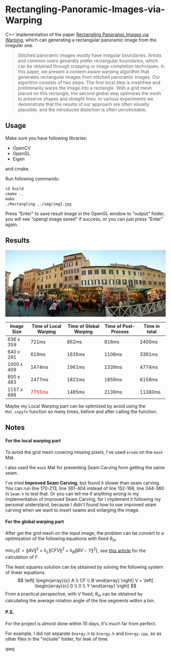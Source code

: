 # Rectangling-Panoramic-Images-via-Warping
C++ implementation of the paper [Rectangling Panoramic Images via Warping](https://kaiminghe.github.io/publications/sig13pano.pdf), which can generating a rectangular panoramic image from the irregular one.

>Stitched panoramic images mostly have irregular boundaries. Artists and common users generally prefer rectangular boundaries, which can be obtained through cropping or image completion techniques. In this paper, we present a content-aware warping algorithm that generates rectangular images from stitched panoramic images. Our algorithm consists of two steps. The first local step is meshfree and preliminarily warps the image into a rectangle. With a grid mesh placed on this rectangle, the second global step optimizes the mesh to preserve shapes and straight lines. In various experiments we demonstrate that the results of our approach are often visually plausible, and the introduced distortion is often unnoticeable.

## Usage

Make sure you have following libraries:

- OpenCV
- OpenGL
- Eigen

and cmake.

Run following commands:

```
cd build
cmake ..
make
./Rectangling ../img/img3.jpg
```

Press "Enter" to save result image in the OpenGL window to "output" folder, you will see "opengl image saved" if success, or you can just press "Enter" again.

## Results

![result](./output/result.jpg)

| Image Size | Time of Local Warping                 | Time of Global Warping | Time of Post-Process | Time in total |
| ---------- | ------------------------------------- | ---------------------- | -------------------- | ------------- |
| 636 x 359  | 721ms                                 | 862ms                  | 816ms                | 2400ms        |
| 640 x 291  | 619ms                                 | 1635ms                 | 1106ms               | 3361ms        |
| 1000 x 409 | 1474ms                                | 1961ms                 | 1339ms               | 4774ms        |
| 800 x 483  | 2477ms                                | 1821ms                 | 1859ms               | 6158ms        |
| 1157 x 698 | <span style="color:red">7755ms</span> | 1485ms                 | 2139ms               | 11380ms       |

Maybe my Local Warping part can be optimized by avoid using the `Mat.copyTo` function so many times, before and after calling the function.

## Notes

#### For the local warping part

To avoid the grid mesh covering missing pixels, I've used `erode` on the `mask` Mat.

I also used the `mask` Mat for preventing Seam Carving form getting the same seam.

I've tried **Improved Seam Carving**, but found it slower than seam carving. You can run line 170-213, line 361-404 instead of line 152-168, line 344-360 in `Seam.h` to test that. Or you can tell me if anything wrong in my implementation of Improved Seam Carving, for I implement it following my personal understand, because I didn't found how to use improved seam carving when we want to insert seams and enlarging the image.

#### For the global warping part

After get the grid mesh on the input image, the problem can be convert to a optimization of the following equations with fixed $\theta_{m}$.

$\displaystyle\min_{V}\{E = \displaystyle\|AV\|^2 + \lambda_{L} \|CFV\|^2 + \lambda_{B}\|BV-Y\|^2\}$, see [this article](https://iquilezles.org/articles/ibilinear/) for the calculation of $F$.

The least squares solution can be obtained by solving the following system of linear equations.
$$
\left[ \begin{array}{c} A \\ CF \\ B \end{array} \right] V = 
\left[ \begin{array}{c} 0 \\ 0 \\ Y \end{array} \right]
$$
From a practical perspective, with $V$ fixed, $\theta_m$ can be obtained by calculating the average rotation angle of the line segments within a bin.

#### P.S.

For the project is almost done within 10 days, it's much far from perfect.

For example, I did not separate `Energy.h` to `Energy.h` and `Energy.cpp`, so as other files in the "include" folder, for leak of time.

qwq
